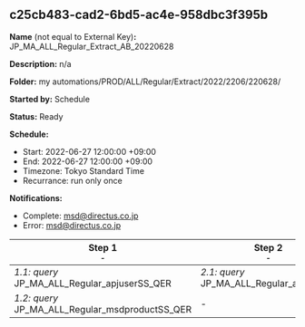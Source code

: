## c25cb483-cad2-6bd5-ac4e-958dbc3f395b

**Name** (not equal to External Key)**:** JP_MA_ALL_Regular_Extract_AB_20220628

**Description:** n/a

**Folder:** my automations/PROD/ALL/Regular/Extract/2022/2206/220628/

**Started by:** Schedule

**Status:** Ready

**Schedule:**

* Start: 2022-06-27 12:00:00 +09:00
* End: 2022-06-27 12:00:00 +09:00
* Timezone: Tokyo Standard Time
* Recurrance: run only once

**Notifications:**

* Complete: msd@directus.co.jp
* Error: msd@directus.co.jp

| Step 1<br>_<small>-</small>_ | Step 2<br>_<small>-</small>_ | Step 3<br>_<small>-</small>_ | Step 4<br>_<small>-</small>_ | Step 5<br>_<small>-</small>_ |
| --- | --- | --- | --- | --- |
| _1.1: query_<br>JP_MA_ALL_Regular_apjuserSS_QER | _2.1: query_<br>JP_MA_ALL_Regular_alllist_QER | _3.1: query_<br>JP_MA_ALL_Regular_alllist_AB_MID1_20220628_QER | _4.1: query_<br>JP_MA_ALL_Regular_alllist_AB_MID2_20220628_QER | _5.1: query_<br>JP_MA_ALL_Regular_alllist_GROUP_A_20220628_QER |
| _1.2: query_<br>JP_MA_ALL_Regular_msdproductSS_QER | - | - | - | _5.2: query_<br>JP_MA_ALL_Regular_alllist_GROUP_B_20220628_QER |
